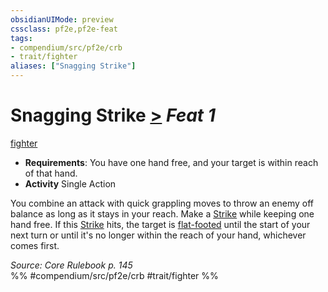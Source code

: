 ```yaml
---
obsidianUIMode: preview
cssclass: pf2e,pf2e-feat
tags:
- compendium/src/pf2e/crb
- trait/fighter
aliases: ["Snagging Strike"]
---
```

# Snagging Strike  [>](../../rules/core-rulebook/chapter-9-playing-the-game.md#Actions "Single Action") *Feat 1*  
[fighter](../../rules/traits/fighter.md)  

- **Requirements**: You have one hand free, and your target is within reach of that hand.
- **Activity** Single Action

You combine an attack with quick grappling moves to throw an enemy off balance as long as it stays in your reach. Make a [Strike](../../rules/actions/strike.md) while keeping one hand free. If this [Strike](../../rules/actions/strike.md) hits, the target is [flat-footed](../../rules/conditions.md#Flat-footed) until the start of your next turn or until it's no longer within the reach of your hand, whichever comes first.

*Source: Core Rulebook p. 145*  
%% #compendium/src/pf2e/crb #trait/fighter %%